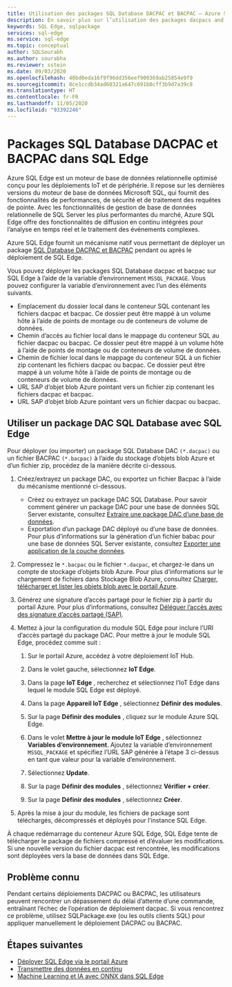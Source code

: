 ```yaml
---
title: Utilisation des packages SQL Database DACPAC et BACPAC – Azure SQL Edge
description: En savoir plus sur l’utilisation des packages dacpacs and bacpacs in Azure SQL Edge
keywords: SQL Edge, sqlpackage
services: sql-edge
ms.service: sql-edge
ms.topic: conceptual
author: SQLSourabh
ms.author: sourabha
ms.reviewer: sstein
ms.date: 09/03/2020
ms.openlocfilehash: 40bd0eda16f9f96dd356eef900369ab25854e9f9
ms.sourcegitcommit: 0ce1ccdb34ad60321a647c691b0cff3b9d7a39c8
ms.translationtype: HT
ms.contentlocale: fr-FR
ms.lasthandoff: 11/05/2020
ms.locfileid: "93392246"
---
```

# <a name="sql-database-dacpac-and-bacpac-packages-in-sql-edge"></a>Packages SQL Database DACPAC et BACPAC dans SQL Edge

Azure SQL Edge est un moteur de base de données relationnelle optimisé conçu pour les déploiements IoT et de périphérie. Il repose sur les dernières versions du moteur de base de données Microsoft SQL, qui fournit des fonctionnalités de performances, de sécurité et de traitement des requêtes de pointe. Avec les fonctionnalités de gestion de base de données relationnelle de SQL Server les plus performantes du marché, Azure SQL Edge offre des fonctionnalités de diffusion en continu intégrées pour l’analyse en temps réel et le traitement des événements complexes.

Azure SQL Edge fournit un mécanisme natif vous permettant de déployer un package [SQL Database DACPAC et BACPAC](/sql/relational-databases/data-tier-applications/data-tier-applications) pendant ou après le déploiement de SQL Edge.

Vous pouvez déployer les packages SQL Database dacpac et bacpac sur SQL Edge à l’aide de la variable d’environnement `MSSQL_PACKAGE`. Vous pouvez configurer la variable d’environnement avec l’un des éléments suivants.  
- Emplacement du dossier local dans le conteneur SQL contenant les fichiers dacpac et bacpac. Ce dossier peut être mappé à un volume hôte à l’aide de points de montage ou de conteneurs de volume de données. 
- Chemin d’accès au fichier local dans le mappage du conteneur SQL au fichier dacpac ou bacpac. Ce dossier peut être mappé à un volume hôte à l’aide de points de montage ou de conteneurs de volume de données. 
- Chemin de fichier local dans le mappage du conteneur SQL à un fichier zip contenant les fichiers dacpac ou bacpac. Ce dossier peut être mappé à un volume hôte à l’aide de points de montage ou de conteneurs de volume de données. 
- URL SAP d’objet blob Azure pointant vers un fichier zip contenant les fichiers dacpac et bacpac.
- URL SAP d’objet blob Azure pointant vers un fichier dacpac ou bacpac. 

## <a name="use-a-sql-database-dac-package-with-sql-edge"></a>Utiliser un package DAC SQL Database avec SQL Edge

Pour déployer (ou importer) un package SQL Database DAC `(*.dacpac)` ou un fichier BACPAC `(*.bacpac)` à l’aide du stockage d’objets blob Azure et d’un fichier zip, procédez de la manière décrite ci-dessous. 

1. Créez/extrayez un package DAC, ou exportez un fichier Bacpac à l’aide du mécanisme mentionné ci-dessous. 
    - Créez ou extrayez un package DAC SQL Database. Pour savoir comment générer un package DAC pour une base de données SQL Server existante, consultez [Extraire une package DAC d’une base de données](/sql/relational-databases/data-tier-applications/extract-a-dac-from-a-database/).
    - Exportation d’un package DAC déployé ou d’une base de données. Pour plus d’informations sur la génération d’un fichier babac pour une base de données SQL Server existante, consultez [Exporter une application de la couche données](/sql/relational-databases/data-tier-applications/export-a-data-tier-application/).

2. Compressez le `*.bacpac` ou le fichier `*.dacpac`, et chargez-le dans un compte de stockage d’objets blob Azure. Pour plus d’informations sur le chargement de fichiers dans Stockage Blob Azure, consultez [Charger, télécharger et lister les objets blob avec le portail Azure](../storage/blobs/storage-quickstart-blobs-portal.md).

3. Générez une signature d’accès partagé pour le fichier zip à partir du portail Azure. Pour plus d’informations, consultez [Déléguer l’accès avec des signature d’accès partagé (SAP)](../storage/common/storage-sas-overview.md).

4. Mettez à jour la configuration du module SQL Edge pour inclure l’URI d’accès partagé du package DAC. Pour mettre à jour le module SQL Edge, procédez comme suit :

    1. Sur le portail Azure, accédez à votre déploiement IoT Hub.

    2. Dans le volet gauche, sélectionnez **IoT Edge**.

    3. Dans la page **IoT Edge** , recherchez et sélectionnez l’IoT Edge dans lequel le module SQL Edge est déployé.

    4. Dans la page **Appareil IoT Edge** , sélectionnez **Définir des modules**.

    5. Sur la page **Définir des modules** , cliquez sur le module Azure SQL Edge.

    6. Dans le volet **Mettre à jour le module IoT Edge** , sélectionnez **Variables d’environnement**. Ajoutez la variable d’environnement `MSSQL_PACKAGE` et spécifiez l’URL SAP générée à l’étape 3 ci-dessus en tant que valeur pour la variable d’environnement. 

    7. Sélectionnez **Update**.

    8. Sur la page **Définir des modules** , sélectionnez **Vérifier + créer**.

    9. Sur la page **Définir des modules** , sélectionnez **Créer**.

5. Après la mise à jour du module, les fichiers de package sont téléchargés, décompressés et déployés pour l’instance SQL Edge.

À chaque redémarrage du conteneur Azure SQL Edge, SQL Edge tente de télécharger le package de fichiers compressé et d’évaluer les modifications. Si une nouvelle version du fichier dacpac est rencontrée, les modifications sont déployées vers la base de données dans SQL Edge.

## <a name="known-issue"></a>Problème connu

Pendant certains déploiements DACPAC ou BACPAC, les utilisateurs peuvent rencontrer un dépassement du délai d’attente d’une commande, entraînant l’échec de l’opération de déploiement dacpac. Si vous rencontrez ce problème, utilisez SQLPackage.exe (ou les outils clients SQL) pour appliquer manuellement le déploiement DACPAC ou BACPAC. 

## <a name="next-steps"></a>Étapes suivantes

- [Déployer SQL Edge via le portail Azure](deploy-portal.md)
- [Transmettre des données en continu](stream-data.md)
- [Machine Learning et IA avec ONNX dans SQL Edge](onnx-overview.md)